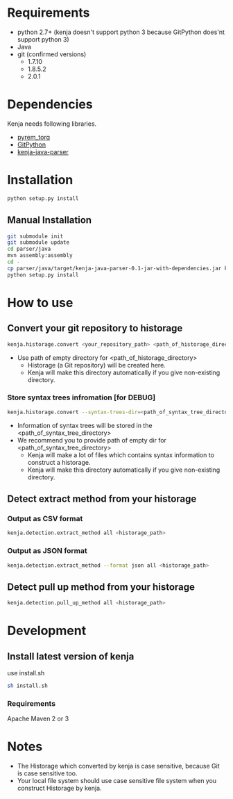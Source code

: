 # Requirements

- python 2.7+ (kenja doesn't support python 3 because GitPython does'nt support python 3)
- Java
- git (confirmed versions)
    - 1.7.10
    - 1.8.5.2
    - 2.0.1

# Dependencies
Kenja needs following libraries.

- [pyrem_torq](https://github.com/tos-kamiya/pyrem_torq)
- [GitPython](https://github.com/gitpython-developers/GitPython/)
- [kenja-java-parser](https://github.com/niyaton/kenja-java-parser/)

# Installation

```sh
python setup.py install
```

## Manual Installation

```sh
git submodule init
git submodule update
cd parser/java
mvn assembly:assembly
cd -
cp parser/java/target/kenja-java-parser-0.1-jar-with-dependencies.jar kenja/lib/java-parser.jar
python setup.py install
```

# How to use

## Convert your git repository to historage
```sh
kenja.historage.convert <your_repository_path> <path_of_historage_directory> <path_of_syntax_tree_directory>
```

- Use path of empty directory for \<path_of_historage_directory\>
    - Historage (a Git repository) will be created here.
    - Kenja will make this directory automatically if you give non-existing directory.

### Store syntax trees infromation [for DEBUG]
```sh
kenja.historage.convert --syntax-trees-dir=<path_of_syntax_tree_directory> <your_repository_path> <path_of_historage_directory> 
```

- Information of syntax trees will be stored in the \<path_of_syntax_tree_directory\>
- We recommend you to provide path of empty dir for \<path_of_syntax_tree_directory\>
    - Kenja will make a lot of files which contains syntax information to construct a historage.
    - Kenja will make this directory automatically if you give non-existing directory.


## Detect extract method from your historage

### Output as CSV format
```sh
kenja.detection.extract_method all <historage_path>
```

### Output as JSON format
```sh
kenja.detection.extract_method --format json all <historage_path>
```

## Detect pull up method from your historage
```sh
kenja.detection.pull_up_method all <historage_path>
```

# Development
## Install latest version of kenja
use install.sh

```sh
sh install.sh
```

### Requirements
Apache Maven 2 or 3

# Notes
- The Historage which converted by kenja is case sensitive, because Git is case sensitive too.
- Your local file system should use case sensitive file system when you construct Historage by kenja.
